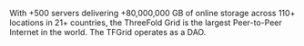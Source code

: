 With +500 servers delivering +80,000,000 GB of online storage across 110+ locations in 21+ countries, the ThreeFold Grid is the largest Peer-to-Peer Internet in the world. The TFGrid operates as a DAO.